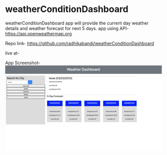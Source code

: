 # weatherConditionDashboard

weatherConditionDashboard app will provide the current day weather details and weather forecast for next 5 days.
app using API- https://api.openweathermap.org

Repo link-
https://github.com/radhikabandi/weatherConditionDashboard

live at-

App Screenshot-
![](assets/weatherDashboard.png)